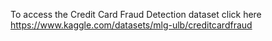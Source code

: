 To access the Credit Card Fraud Detection dataset click here https://www.kaggle.com/datasets/mlg-ulb/creditcardfraud
